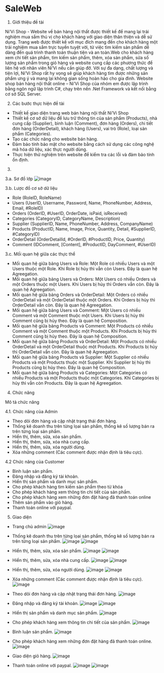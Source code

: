 # SaleWeb
1. Giới thiệu đề tài

Ni’Vi Shop - Website về bán hàng nội thất được thiết kế để mang lại trải nghiệm mua sắm thú vị cho khách hàng với giao diện thân thiện và dễ sử dụng. Trang web được thiết kế với mục đích mang đến cho khách hàng một trải nghiệm mua sắm trực tuyến tuyệt vời, từ việc tìm kiếm sản phẩm dễ dàng đến quá trình thanh toán thuận tiện và an toàn.Web cho khách hàng xem chi tiết sản phẩm, tìm kiếm sản phẩm, thêm, xóa sản phẩm, sửa số lượng sản phẩm trong giỏ hàng và website cung cấp các phương thức để liên hệ với nhân viên Ni’Vi nếu cần giúp đỡ. Với sự đa dạng, chất lượng và tiện lợi, Ni’Vi Shop rất hy vọng sẽ giúp khách hàng tìm được những sản phẩm ưng ý và mang lại không gian sống hoàn hảo cho gia đình. Website shop bán hàng nội thất online – Ni’Vi Shop của nhóm em được lập trình bằng ngôn ngữ lập trình C#, chạy trên nền .Net Framework và kết nối bằng cơ sở SQL Server.

2. Các bước thực hiện đề tài

* Thiết kế giao diện trang web bán hàng nội thất Ni’Vi Shop
* Thiết kế cơ sở dữ liệu để lưu trữ thông tin của sản phẩm (Products), nhà cung cấp (Supplier), bình luận (Comment), đơn hàng (Orders), chi tiết đơn hàng (OrderDetail), khách hàng (Users), vai trò (Role), loại sản phẩm (Categories).
* Tạo các chức năng cho website bán hàng.
* Đảm bảo tính bảo mật cho website bằng cách sử dụng các công nghệ mã hóa dữ liệu, xác thực người dùng.
* Thực hiện thử nghiệm trên website để kiểm tra các lỗi và đảm bảo tính ổn định.
3.
3.a. Sơ đồ lớp
![image](https://github.com/vhuunghia196/SaleWeb/assets/76529425/8c5b7b4f-fba8-417d-ab13-ec4d74583829)

3.b. Lược đồ cơ sở dữ liệu

* Role (RoleID, RoleName)
* Users (UserID, Username, Password, Name, PhoneNumber, Address, Email, #RoleID)
* Orders (OrderID, #UserID, OrderDate, isPaid, isReceived)
* Categories (CategoryID, CategoryName, Description)
* Supplier (SupplierID, Name, PhoneNumber, Address, CompanyName)
* Products (ProductID, Name, Image, Price, Quantity, Detail, #SupplierID, #CategoryID)
* OrderDetail (OrderDetailId, #OrderID, #ProductID, Price, Quantity)
* Comment (IDComment, [Content], #ProductID, DayComment, #UserID)

3.c. Mối quan hệ giữa các thực thể

* Mối quan hệ giữa bảng Users và Role: Một Role có nhiều Users và một Users thuộc một Role. Khi Role bị hủy thì vẫn còn Users. Đây là quan hệ Agreegation.
* Mối quan hệ giữa bảng Users và Orders: Một Users có nhiều Orders và một Orders thuộc một Users. Khi Users bị hủy thì Orders vẫn còn. Đây là quan hệ Agreegation.
* Mối quan hệ giữa bảng Orders và OrderDetail: Một Orders có nhiều OrderDetail và một OrderDetail thuộc một Orders. Khi Orders bị hủy thì OrderDetail vẫn còn. Đây là quan hệ Agreegation.
* Mối quan hệ giữa bảng Users và Comment: Một Users có nhiều Comment và một Comment thuộc một Users. Khi Users bị hủy thì Comment cũng bị hủy theo. Đây là quan hệ Composition.
* Mối quan hệ giữa bảng Products và Comment: Một Products có nhiều Comment và một Comment thuộc một Products. Khi Products bị hủy thì Comment cũng bị hủy theo. Đây là quan hệ Composition.
* Mối quan hệ giữa bảng Products và OrderDetail: Một Products có nhiều OrderDetail và một OrderDetail thuộc một Products. Khi Products bị hủy thì OrderDetail vẫn còn. Đây là quan hệ Agreegation.
* Mối quan hệ giữa bảng Products và Supplier: Một Supplier có nhiều Products và một Products thuộc một Supplier. Khi Supplier bị hủy thì Products cũng bị hủy theo. Đây là quan hệ Composition.
* Mối quan hệ giữa bảng Products và Categories: Một Categories có nhiều Products và một Products thuộc một Categories. Khi Categories bị hủy thì vẫn còn Products. Đây là quan hệ Agreegation.

4. Chức năng

Mô tả chức năng

4.1. Chức năng của Admin

* Theo dõi đơn hàng và cập nhật trạng thái đơn hàng.
* Thống kê doanh thu trên từng lọai sản phẩm, thống kê số lượng bán ra trên từng loại sản phẩm.
* Hiển thị, thêm, sửa, xóa sản phẩm.
* Hiển thị, thêm, sửa, xóa nhà cung cấp.
* Hiển thị, thêm, sửa, xóa người dùng.
* Xóa những comment (Các comment được nhận định là tiêu cực).

4.2 Chức năng của Customer

* Bình luận sản phẩm.
* Đăng nhập và đăng ký tài khoản.
* Hiển thị sản phẩm và danh mục sản phẩm.
* Cho phép khách hàng tìm kiếm sản phẩm theo từ khóa
* Cho phép khách hàng xem thông tin chi tiết của sản phẩm.
* Cho phép khách hàng xem những đơn đặt hàng đã thanh toán online
* Thêm sản phẩm vào giỏ hàng.
* Thanh toán online với paypal.

5. Giao diện


* Trang chủ admin
![image](https://github.com/vhuunghia196/SaleWeb/assets/76529425/f3d85187-227e-4073-85ab-9f5f0aa37ca0)

* Thống kê doanh thu trên từng lọai sản phẩm, thống kê số lượng bán ra trên từng loại sản phẩm.
![image](https://github.com/vhuunghia196/SaleWeb/assets/76529425/75c03bc9-b582-4cb9-bfa2-bbc8e1cdea6b)
![image](https://github.com/vhuunghia196/SaleWeb/assets/76529425/dcc44c24-d7c3-4721-8c7f-9429584dfda8)

* Hiển thị, thêm, sửa, xóa sản phẩm.
![image](https://github.com/vhuunghia196/SaleWeb/assets/76529425/ba92eccb-883c-42fe-b3ef-60cebe9b9dc3)
![image](https://github.com/vhuunghia196/SaleWeb/assets/76529425/7cbe6535-2697-4729-9557-e1b82aa215bb)

* Hiển thị, thêm, sửa, xóa nhà cung cấp.
![image](https://github.com/vhuunghia196/SaleWeb/assets/76529425/a9208aa0-d060-4ed2-8472-750df5276553)
![image](https://github.com/vhuunghia196/SaleWeb/assets/76529425/68563c44-93c0-4bcc-bee4-d241bac518fd)

* Hiển thị, thêm, sửa, xóa người dùng.
![image](https://github.com/vhuunghia196/SaleWeb/assets/76529425/39408982-d5d8-497b-99bc-f1444bebd12c)
![image](https://github.com/vhuunghia196/SaleWeb/assets/76529425/feb244ba-6efc-4758-a91d-a6eeb4ca2ae8)

* Xóa những comment (Các comment được nhận định là tiêu cực).
![image](https://github.com/vhuunghia196/SaleWeb/assets/76529425/42a94f29-3cb4-4f61-9c4f-c4ec6295b920)

* Theo dõi đơn hàng và cập nhật trạng thái đơn hàng.
![image](https://github.com/vhuunghia196/SaleWeb/assets/76529425/47936cc0-2cd4-4e0f-8980-188b811905d7)

* Đăng nhập và đăng ký tài khoản.
![image](https://github.com/vhuunghia196/SaleWeb/assets/76529425/cbd85371-6c31-42a8-81e3-9ce34618109f)
![image](https://github.com/vhuunghia196/SaleWeb/assets/76529425/d9c70a7e-e722-497a-a551-98a20d13385f)

* Hiển thị sản phẩm và danh mục sản phẩm.
![image](https://github.com/vhuunghia196/SaleWeb/assets/76529425/7577fe5e-444f-4a33-8c2e-dc87ebf0b88b)

* Cho phép khách hàng xem thông tin chi tiết của sản phẩm.
![image](https://github.com/vhuunghia196/SaleWeb/assets/76529425/5a1ffc27-6ca4-4d65-9e61-3047f93a5166)

* Bình luận sản phẩm.
![image](https://github.com/vhuunghia196/SaleWeb/assets/76529425/37425d57-356b-4351-a1b8-975db4f6fb2b)

* Cho phép khách hàng xem những đơn đặt hàng đã thanh toán online.
![image](https://github.com/vhuunghia196/SaleWeb/assets/76529425/3051159b-673c-45d9-826b-3478131c6ccf)

* Giao diện giỏ hàng.
![image](https://github.com/vhuunghia196/SaleWeb/assets/76529425/6b42d7dc-922b-43fb-bbe9-ed90ed9dd25a)

* Thanh toán online với paypal.
![image](https://github.com/vhuunghia196/SaleWeb/assets/76529425/b8b59ae1-90b4-4d10-bb81-4935f55ebc94)
![image](https://github.com/vhuunghia196/SaleWeb/assets/76529425/b03e57f2-1062-4955-a529-22c1f687d9fe)






















